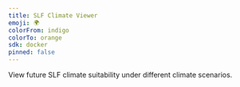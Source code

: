 ```yaml
---
title: SLF Climate Viewer
emoji: 🌍
colorFrom: indigo
colorTo: orange
sdk: docker
pinned: false
---
```


View future SLF climate suitability under different climate scenarios.